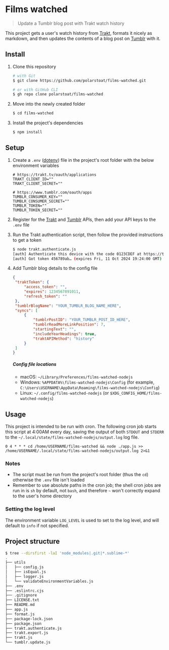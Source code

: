 # Films watched

> Update a Tumblr blog post with Trakt watch history

This project gets a user's watch history from [Trakt](https://trakt.tv/dashboard), formats it nicely as markdown, and then updates the contents of a blog post on [Tumblr](https://www.tumblr.com) with it.

## Install
1. Clone this repository
   ```sh
   # with Git
   $ git clone https://github.com/polarstoat/films-watched.git
   
   # or with GitHub CLI
   $ gh repo clone polarstoat/films-watched
   ```
2. Move into the newly created folder
   ```sh
   $ cd films-watched
   ```
3. Install the project's dependencies
   ```sh
   $ npm install
   ```

## Setup
1. Create a `.env` ([dotenv](https://github.com/motdotla/dotenv)) file in the project's root folder with the below environment variables

   ```
   # https://trakt.tv/oauth/applications
   TRAKT_CLIENT_ID=""
   TRAKT_CLIENT_SECRET=""
   
   # https://www.tumblr.com/oauth/apps
   TUMBLR_CONSUMER_KEY=""
   TUMBLR_CONSUMER_SECRET=""
   TUMBLR_TOKEN=""
   TUMBLR_TOKEN_SECRET=""
   ```
2. Register for the [Trakt](https://trakt.tv/oauth/applications) and [Tumblr](https://www.tumblr.com/oauth/apps) APIs, then add your API keys to the `.env` file
3. Run the Trakt authentication script, then follow the provided instructions to get a token
   ```sh
   $ node trakt.authenticate.js
   [auth] Authenticate this device with the code 0123CDEF at https://trakt.tv/activate
   [auth] Got token 456789ab… (expires Fri, 11 Oct 2024 19:24:00 GMT) and saved it to the config file
   ```
4. Add Tumblr blog details to the config file

   ```json
   {
   	"traktToken": {
   		"access_token": "",
   		"expires": 1234567891011,
   		"refresh_token": ""
   	},
   	"tumblrBlogName": "YOUR_TUMBLR_BLOG_NAME_HERE",
   	"syncs": [
   		{
   			"tumblrPostID": "YOUR_TUMBLR_POST_ID_HERE",
   			"tumblrReadMoreLinkPosition": 7,
   			"startingText": "",
   			"includeYearHeadings": true,
   			"traktAPIMethod": "history"
   		}
   	]
   }
   ```
   ##### Config file locations

   - macOS: `~/Library/Preferences/films-watched-nodejs`
   - Windows: `%APPDATA%\films-watched-nodejs\Config` (for example, `C:\Users\USERNAME\AppData\Roaming\films-watched-nodejs\Config`)
   - Linux: `~/.config/films-watched-nodejs` (or `$XDG_CONFIG_HOME/films-watched-nodejs`)

## Usage
This project is intended to be run with cron. The following cron job starts this script at 4:00AM every day, saving the output of both `STDOUT` and `STDERR` to the `~/.local/state/films-watched-nodejs/output.log` log file.

```
0 4 * * * cd /home/USERNAME/films-watched && node ./app.js >> /home/USERNAME/.local/state/films-watched-nodejs/output.log 2>&1
```

### Notes

- The script must be run from the project's root folder (thus the `cd`) otherwise the `.env` file isn't loaded
- Remember to use absolute paths in the cron job; the shell cron jobs are run in is `sh` by default, not `bash`, and therefore `~` won't correctly expand to the user's home directory

### Setting the log level

The environment variable `LOG_LEVEL` is used to set to the log level, and will default to `info` if not specified.


## Project structure

```sh
$ tree --dirsfirst -laI 'node_modules|.git|*.sublime-*'
.
├── utils
│   ├── config.js
│   ├── isEqual.js
│   ├── logger.js
│   └── validateEnvironmentVariables.js
├── .env
├── .eslintrc.cjs
├── .gitignore
├── LICENSE.txt
├── README.md
├── app.js
├── format.js
├── package-lock.json
├── package.json
├── trakt.authenticate.js
├── trakt.export.js
├── trakt.js
└── tumblr.update.js
```
